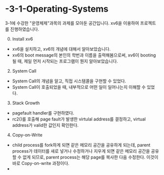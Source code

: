 # -3-1-Operating-Systems

3-1에 수강한 "운영체제"과목의 과제를 모아둔 공간입니다.
xv6을 이용하여 프로젝트를 진행하였습니다.

0. Install xv6 
- xv6을 설치하고, xv6의 개념에 대해서 알아보았습니다.
- xv6의 boot message의 본인의 학번과 이름을 출력해봄으로써, xv6이 booting 될 때, 제일 먼저 시작되는 프로그램이 뭔지 알아보았습니다.
2. System Call
- System Call의 개념을 알고, 직접 시스템콜을 구현할 수 있었다.
- System Call이 호출되었을 때, 내부적으로 어떤 일이 일어나는지 이해할 수 있었다.
3. Stack Growth
- pagefault handler를 구현하였다. 
- rc2()를 호출해 page fault가 발생한 virtulal address를 결정하고, virtual address가 valid한 값인지 확인한다.
4. Copy-on-Write
- child process를 fork하게 되면 같은 메모리 공간을 공유하게 되는데, parent process가 데이터를 새로 넣거나 수정하거나 지우게 되면 같은 메모리 공간을 공유할 수 없게 되므로, parent process는 해당 page를 복사한 다음 수정한다. 이것이 바로 Copy-on-write 과정이다.
- 
